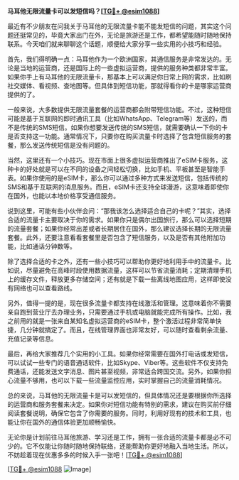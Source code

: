 **马耳他无限流量卡可以发短信吗？[[TG💪+ @esim1088](https://t.me/s/esim1088)]**

最近有不少朋友在问我关于马耳他的无限流量卡能不能发短信的问题，其实这个问题还挺常见的，毕竟大家出门在外，无论是旅游还是工作，都希望能随时随地保持联系。今天咱们就来聊聊这个话题，顺便给大家分享一些实用的小技巧和经验。

首先，我们得明确一点：马耳他作为一个欧洲国家，其通信服务是非常发达的。无论是当地的运营商，还是国际上的一些虚拟运营商，提供的服务种类都非常丰富。如果你手上有马耳他的无限流量卡，那基本上可以满足你日常上网的需求，比如刷社交媒体、看视频、查地图等。但具体到短信功能，那就得看你的卡是哪家运营商提供的了。

一般来说，大多数提供无限流量套餐的运营商都会附带短信功能。不过，这种短信可能是基于互联网的即时通讯工具（比如WhatsApp、Telegram等）发送的，而不是传统的SMS短信。如果你想要发送传统的SMS短信，就需要确认一下你的卡是否支持这一功能。通常情况下，只要你在购买流量卡时选择了包含短信服务的套餐，那么发送传统短信是没有问题的。

当然，这里还有一个小技巧。现在市面上很多虚拟运营商推出了eSIM卡服务，这种卡的好处就是可以在不同的设备之间轻松切换，比如手机、平板甚至是智能手表。如果你使用的是eSIM卡，那么你可以通过多种方式来发送短信，包括传统的SMS和基于互联网的消息服务。而且，eSIM卡还支持全球漫游，这意味着即使你在国外，也能以本地价格享受通信服务。

说到这里，可能有些小伙伴会问：“那我该怎么选择适合自己的卡呢？”其实，选择合适的流量卡主要取决于你的需求。如果你只是偶尔出国旅行，那么可以选择短期的流量套餐；如果你经常出差或者长期居住在国外，那么建议选择长期的无限流量套餐。此外，还要注意看看套餐里是否包含了短信服务，以及是否有其他附加功能，比如通话分钟数等。

除了选择合适的卡之外，还有一些小技巧可以帮助你更好地利用手中的流量卡。比如说，尽量避免在高峰时段使用数据流量，这样可以节省流量消耗；定期清理手机上的缓存文件，释放更多存储空间；还有就是下载一些离线地图应用，这样即使没有网络也可以查看路线。

另外，值得一提的是，现在很多流量卡都支持在线激活和管理。这意味着你不需要亲自跑到营业厅去办理业务，只需要通过手机或电脑就能完成所有操作。比如，我之前用的就是一张来自某知名虚拟运营商的eSIM卡，整个激活过程非常简单快捷，几分钟就搞定了。而且，在线管理界面也非常友好，可以随时查看剩余流量、充值记录等信息。

最后，再给大家推荐几个实用的小工具。如果你经常需要在国外打电话或发短信，可以试试一些专门的语音通话软件，比如Skype、Viber等。这些软件不仅支持免费通话，还能发送文字消息、图片甚至视频，非常适合跨国交流。另外，如果你担心流量不够用，也可以下载一些流量监控应用，实时掌握自己的流量消耗情况。

总的来说，马耳他的无限流量卡是可以发短信的，但具体情况还是要根据你所选择的运营商和服务套餐来决定。如果你对短信功能有特别的需求，建议在购买前仔细阅读套餐说明，确保它包含了你需要的服务。同时，利用好现有的技术和工具，也能让你在国外的通信体验更加顺畅愉快。

无论你是计划前往马耳他旅游、学习还是工作，拥有一张合适的流量卡都是必不可少的。它不仅能让你随时随地保持联络，还能帮助你更好地融入当地生活。所以，不妨趁着现在优惠多多的时候入手一张吧！[[TG💪+ @esim1088](https://t.me/s/esim1088)]

[[TG💪+ @esim1088](https://t.me/s/esim1088) ![Image](https://i.postimg.cc/4NQfJmqS/Snipaste-2025-05-13-00-14-12.png)]